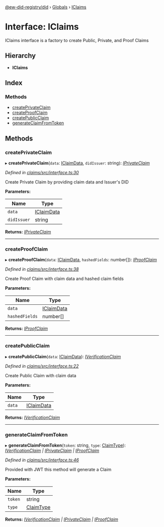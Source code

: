 [@ew-did-registry/did](../README.md) › [Globals](../globals.md) › [IClaims](iclaims.md)

# Interface: IClaims

IClaims interface is a factory to create Public, Private, and Proof Claims

## Hierarchy

* **IClaims**

## Index

### Methods

* [createPrivateClaim](iclaims.md#createprivateclaim)
* [createProofClaim](iclaims.md#createproofclaim)
* [createPublicClaim](iclaims.md#createpublicclaim)
* [generateClaimFromToken](iclaims.md#generateclaimfromtoken)

## Methods

###  createPrivateClaim

▸ **createPrivateClaim**(`data`: [IClaimData](iclaimdata.md), `didIssuer`: string): *[IPrivateClaim](iprivateclaim.md)*

*Defined in [claims/src/interface.ts:30](https://github.com/energywebfoundation/ew-did-registry/blob/a7d7702/packages/claims/src/interface.ts#L30)*

Create Private Claim by providing claim data and Issuer's DID

**Parameters:**

Name | Type |
------ | ------ |
`data` | [IClaimData](iclaimdata.md) |
`didIssuer` | string |

**Returns:** *[IPrivateClaim](iprivateclaim.md)*

___

###  createProofClaim

▸ **createProofClaim**(`data`: [IClaimData](iclaimdata.md), `hashedFields`: number[]): *[IProofClaim](iproofclaim.md)*

*Defined in [claims/src/interface.ts:38](https://github.com/energywebfoundation/ew-did-registry/blob/a7d7702/packages/claims/src/interface.ts#L38)*

Create Proof Claim with claim data and hashed claim fields

**Parameters:**

Name | Type |
------ | ------ |
`data` | [IClaimData](iclaimdata.md) |
`hashedFields` | number[] |

**Returns:** *[IProofClaim](iproofclaim.md)*

___

###  createPublicClaim

▸ **createPublicClaim**(`data`: [IClaimData](iclaimdata.md)): *[IVerificationClaim](iverificationclaim.md)*

*Defined in [claims/src/interface.ts:22](https://github.com/energywebfoundation/ew-did-registry/blob/a7d7702/packages/claims/src/interface.ts#L22)*

Create Public Claim with claim data

**Parameters:**

Name | Type |
------ | ------ |
`data` | [IClaimData](iclaimdata.md) |

**Returns:** *[IVerificationClaim](iverificationclaim.md)*

___

###  generateClaimFromToken

▸ **generateClaimFromToken**(`token`: string, `type`: [ClaimType](../enums/claimtype.md)): *[IVerificationClaim](iverificationclaim.md) | [IPrivateClaim](iprivateclaim.md) | [IProofClaim](iproofclaim.md)*

*Defined in [claims/src/interface.ts:46](https://github.com/energywebfoundation/ew-did-registry/blob/a7d7702/packages/claims/src/interface.ts#L46)*

Provided with JWT this method will generate a Claim

**Parameters:**

Name | Type |
------ | ------ |
`token` | string |
`type` | [ClaimType](../enums/claimtype.md) |

**Returns:** *[IVerificationClaim](iverificationclaim.md) | [IPrivateClaim](iprivateclaim.md) | [IProofClaim](iproofclaim.md)*
